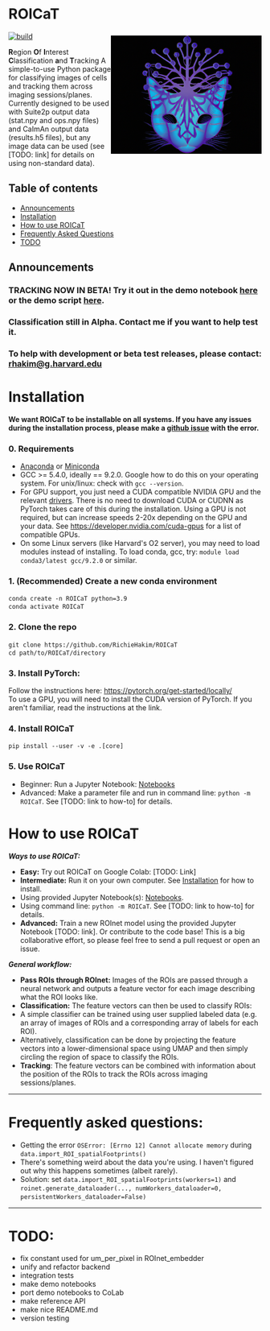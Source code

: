 # ROICaT <img src="logo.png"  width="300"  title="ROICaT"  alt="ROICaT"  align="right"  vspace = "60">

<!-- badges -->
[![build](https://github.com/RichieHakim/ROICaT/actions/workflows/.github/workflows/build.yml/badge.svg)](https://github.com/RichieHakim/ROICaT/actions/workflows/build.yml) 


**R**egion **O**f **I**nterest **C**lassification **a**nd **T**racking
A simple-to-use Python package for classifying images of cells and tracking them across imaging sessions/planes.
Currently designed to be used with Suite2p output data (stat.npy and ops.npy files) and CaImAn output data (results.h5 files), but any image data can be used (see [TODO: link] for details on using non-standard data).

## Table of contents
- [Announcements](#Announcements)<br>
- [Installation](#Installation)<br>
- [How to use ROICaT](#HowTo)<br>
- [Frequently Asked Questions](#FAQs)<br>
- [TODO](#TODO)<br>

## Announcements

### TRACKING NOW IN BETA! Try it out in the demo notebook [here](https://github.com/RichieHakim/ROICaT/blob/main/notebooks/tracking_interactive_notebook.ipynb) or the demo script [here](https://github.com/RichieHakim/ROICaT/blob/main/notebooks/tracking_scripted_notebook.ipynb).
### Classification still in Alpha. Contact me if you want to help test it.
### To help with development or beta test releases, please contact: rhakim@g.harvard.edu

# Installation
**We want ROICaT to be installable on all systems. If you have any issues during the installation process, please make a [github issue](https://github.com/RichieHakim/ROICaT/issues) with the error.**

### 0. Requirements
- [Anaconda](https://www.anaconda.com/distribution/) or [Miniconda](https://docs.conda.io/en/latest/miniconda.html)<br>
- GCC >= 5.4.0, ideally == 9.2.0. Google how to do this on your operating system. For unix/linux: check with `gcc --version`.<br>
- For GPU support, you just need a CUDA compatible NVIDIA GPU and the relevant [drivers](https://www.nvidia.com/Download/index.aspx?lang=en-us). There is no need to download CUDA or CUDNN as PyTorch takes care of this during the installation. Using a GPU is not required, but can increase speeds 2-20x depending on the GPU and your data. See https://developer.nvidia.com/cuda-gpus for a list of compatible GPUs.
- On some Linux servers (like Harvard's O2 server), you may need to load modules instead of installing. To load conda, gcc, try: `module load conda3/latest gcc/9.2.0` or similar.<br>

### 1. (Recommended) Create a new conda environment
```
conda create -n ROICaT python=3.9
conda activate ROICaT
```

### 2. Clone the repo
```
git clone https://github.com/RichieHakim/ROICaT
cd path/to/ROICaT/directory
```

<!-- ### 2. (Optional) Update base conda environment
**`conda update -n base -c defaults conda python=3.9`**<br>
If you are on OSX or the above fails, try:\
**`conda update -n base conda python=3.9`**<br>

### 3. Install dependencies (choose either 3A or 3B)
>Make sure current directory is the ROICaT repo directory (`cd path/to/ROICaT/directory`)<br>
>Note: If you are on a server and wish to install the GPU version, it might be necessary to load CUDA modules first using something like `module load gcc/9.2.0 cuda/11.2`.<br>
>If you get errors about GCC version, make sure you have version >=5.4.0. Check with `gcc --version`. On some Linux servers (like Harvard's O2 server), you may need to run `module load gcc/9.2.0` or similar.<br>

#### 3A. Install dependencies with GPU support (recommended)<br>
**`conda env create --file environment_GPU.yml`**<br>

#### 3B. Install dependencies with only CPU support<br>
**`conda env create --file environment_CPU_only.yml`**<br>

> If you'd like to give a custom name to the environment: `conda env create -n my_env_name --file environment_chooseGPUorCPUfile_.yml`<br>
> If you'd like to install environment into a different directory: ` conda env create --file environment_chooseGPUorCPUfile.yml --prefix /path/to/virtual/environment`<br> -->

### 3. Install PyTorch: <br>
Follow the instructions here: https://pytorch.org/get-started/locally/<br>
To use a GPU, you will need to install the CUDA version of PyTorch. If you aren't familiar, read the instructions at the link.

### 4. Install ROICaT
```
pip install --user -v -e .[core]
```

### 5. Use ROICaT<br>
- Beginner: Run a Jupyter Notebook: [Notebooks](https://github.com/RichieHakim/ROICaT/tree/main/notebooks)<br>
- Advanced: Make a parameter file and run in command line: `python -m ROICaT`. See [TODO: link to how-to] for details.<br>

# <a name="HowTo"></a>How to use ROICaT
  ***Ways to use ROICaT:***
-  **Easy:** Try out ROICaT on Google Colab: [TODO: Link]
-  **Intermediate:** Run it on your own computer. See [Installation](#Installation) for how to install.
- Using provided Jupyter Notebook(s): [Notebooks](https://github.com/RichieHakim/ROICaT/tree/main/notebooks).
- Using command line: `python -m ROICaT`. See [TODO: link to how-to] for details.
-  **Advanced:** Train a new ROInet model using the provided Jupyter Notebook [TODO: link]. Or contribute to the code base! This is a big collaborative effort, so please feel free to send a pull request or open an issue.

***General workflow:***
- **Pass ROIs through ROInet:** Images of the ROIs are passed through a neural network and outputs a feature vector for each image describing what the ROI looks like.
-  **Classification:** The feature vectors can then be used to classify ROIs:
- A simple classifier can be trained using user supplied labeled data (e.g. an array of images of ROIs and a corresponding array of labels for each ROI).
- Alternatively, classification can be done by projecting the feature vectors into a lower-dimensional space using UMAP and then simply circling the region of space to classify the ROIs.
-  **Tracking**: The feature vectors can be combined with information about the position of the ROIs to track the ROIs across imaging sessions/planes.

-------------
# <a name="FAQs"></a>Frequently asked questions:
- Getting the error `OSError: [Errno 12] Cannot allocate memory` during `data.import_ROI_spatialFootprints()`
- There's something weird about the data you're using. I haven't figured out why this happens sometimes (albeit rarely).
- Solution: set `data.import_ROI_spatialFootprints(workers=1)` and `roinet.generate_dataloader(..., numWorkers_dataloader=0, persistentWorkers_dataloader=False)`

-------------
# TODO:
- fix constant used for um_per_pixel in ROInet_embedder
- unify and refactor backend
- integration tests
- make demo notebooks
- port demo notebooks to CoLab
- make reference API
- make nice README.md
- version testing
